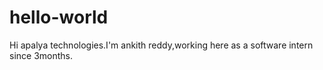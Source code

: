 # hello-world

Hi apalya technologies.I'm ankith reddy,working here as a software intern since 3months.
